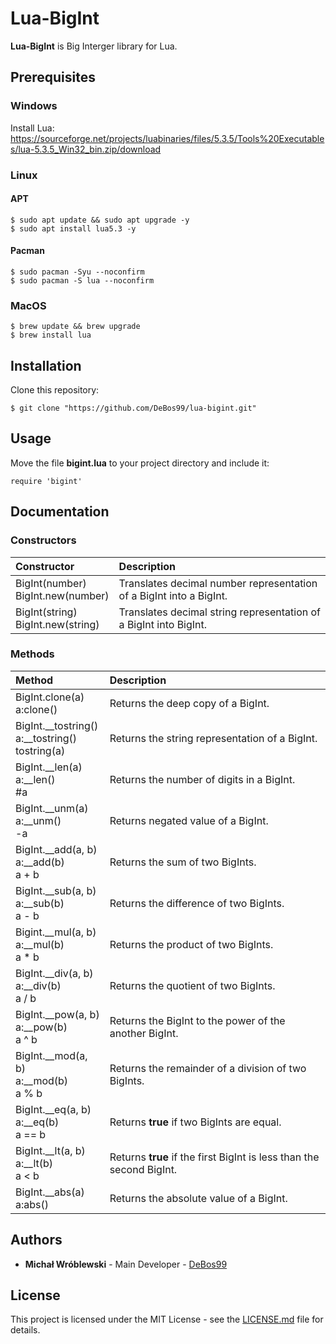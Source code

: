 # Lua-BigInt

**Lua-BigInt** is Big Interger library for Lua.

## Prerequisites

### Windows

Install Lua: https://sourceforge.net/projects/luabinaries/files/5.3.5/Tools%20Executables/lua-5.3.5_Win32_bin.zip/download

### Linux

#### APT

```
$ sudo apt update && sudo apt upgrade -y
$ sudo apt install lua5.3 -y
```

#### Pacman

```
$ sudo pacman -Syu --noconfirm
$ sudo pacman -S lua --noconfirm
```

### MacOS

```
$ brew update && brew upgrade
$ brew install lua
```

## Installation

Clone this repository:

`$ git clone "https://github.com/DeBos99/lua-bigint.git"`

## Usage

Move the file **bigint.lua** to your project directory and include it:

`require 'bigint'`

## Documentation

### Constructors

| Constructor                            | Description                                                         |
| :---                                   | :---                                                                |
| BigInt(number) <br> BigInt.new(number) | Translates decimal number representation of a BigInt into a BigInt. |
| BigInt(string) <br> BigInt.new(string) | Translates decimal string representation of a BigInt into BigInt.   |

### Methods

| Method                                                       | Description                                                                |
| :---                                                         | :---                                                                      |
| BigInt.clone(a) <br> a:clone()                               | Returns the deep copy of a BigInt.                                        |
| BigInt.\_\_tostring() <br> a:\_\_tostring() <br> tostring(a) | Returns the string representation of a BigInt.                            |
| BigInt.\_\_len(a) <br> a:\_\_len() <br> #a                   | Returns the number of digits in a BigInt.                                  |
| BigInt.\_\_unm(a) <br> a:\_\_unm() <br> -a                   | Returns negated value of a BigInt.                                        |
| BigInt.\_\_add(a, b) <br> a:\_\_add(b) <br> a + b            | Returns the sum of two BigInts.                                            |
| BigInt.\_\_sub(a, b) <br> a:\_\_sub(b) <br> a - b            | Returns the difference of two BigInts.                                    |
| Bigint.\_\_mul(a, b) <br> a:\_\_mul(b) <br> a \* b           | Returns the product of two BigInts.                                        |
| BigInt.\_\_div(a, b) <br> a:\_\_div(b) <br> a \/ b           | Returns the quotient of two BigInts.                                      |
| BigInt.\_\_pow(a, b) <br> a:\_\_pow(b) <br> a ^ b            | Returns the BigInt to the power of the another BigInt.                    |
| BigInt.\_\_mod(a, b) <br> a:\_\_mod(b) <br> a % b            | Returns the remainder of a division of two BigInts.                        |
| BigInt.\_\_eq(a, b) <br> a:\_\_eq(b) <br> a == b             | Returns **true** if two BigInts are equal.                                |
| BigInt.\_\_lt(a, b) <br> a:\_\_lt(b) <br> a < b              | Returns **true** if the first BigInt is less than the second BigInt. |
| BigInt.\_\_abs(a) <br> a:abs()                               | Returns the absolute value of a BigInt.                                    |

## Authors

* **Michał Wróblewski** - Main Developer - [DeBos99](https://github.com/DeBos99)

## License

This project is licensed under the MIT License - see the [LICENSE.md](LICENSE.md) file for details.
